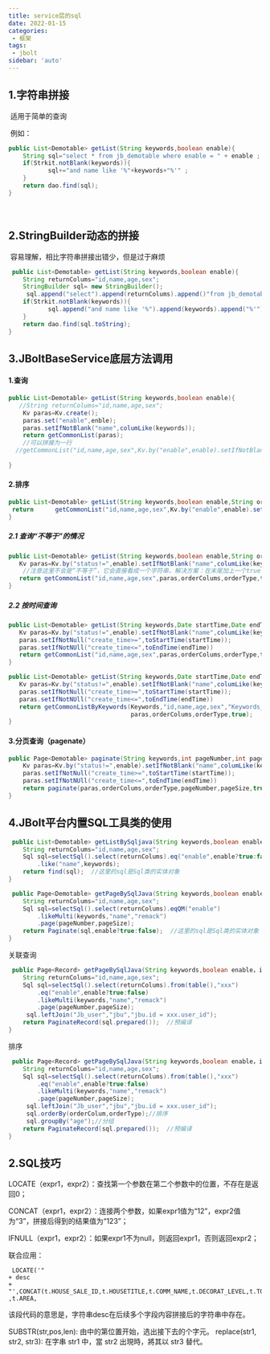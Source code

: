 ```yaml
---
title: service层的sql
date: 2022-01-15
categories:
 - 框架
tags:
 - jbolt
sidebar: 'auto'
---
```

##      1.字符串拼接

​               适用于简单的查询	

​               例如：

```java
public List<Demotable> getList(String keywords,boolean enable){
    String sql="select * from jb_demotable where enable = " + enable ;
    if(Strkit.notBlank(keywords)){
           sql+="and name like '%"+keywords+"%'" ;
    }
    return dao.find(sql);
}
```

​        

##       2.StringBuilder动态的拼接

​          容易理解，相比字符串拼接出错少，但是过于麻烦

```java
 public List<Demotable> getList(String keywords,boolean enable){
    String returnColums="id,name,age,sex";
    StringBuilder sql= new StringBuilder();
     sql.append("select").append(returnColums).append()"from jb_demotable where enable = ").append(enable);
    if(Strkit.notBlank(keywords)){
           sql.append("and name like '%").append(keywords).append("%'") ;
    }
    return dao.find(sql.toString);
}
```

  

##      3.JBoltBaseService底层方法调用

#### 1.查询

```java
public List<Demotable> getList(String keywords,boolean enable){
   //String returnColums="id,name,age,sex";
    Kv paras=Kv.create();
    paras.set("enable",enble);
    paras.setIfNotBlank("name",columLike(keywords));
    return getCommonList(paras);
    //可以拼接为一行
  //getCommonList("id,name,age,sex",Kv.by("enable",enable).setIfNotBlank("name",columLike(keywords)));
    
}
```



#### 2.排序

```java
public List<Demotable> getList(String keywords,boolean enable,String orderColums,String orderType){ 
 return      getCommonList("id,name,age,sex",Kv.by("enable",enable).setIfNotBlank("name",columLike(keywords)),orderColums,orderType);   
}
```

##### 2.1  查询“不等于”的情况

```java
public List<Demotable> getList(String keywords,boolean enable,String orderColums,String orderType){ 
   Kv paras=Kv.by("status!=",enable).setIfNotBlank("name",columLike(keywords))
    //注意这里不会是“不等于”，它会直接看成一个字符串，解决方案：在末尾加上一个true 的参数
   return getCommonList("id,name,age,sex",paras,orderColums,orderType,true);   
}
```

##### 2.2 按时间查询

```java
public List<Demotable> getList(String keywords,Date startTime,Date endTime,boolean enable,String orderColums,String orderType){ 
   Kv paras=Kv.by("status!=",enable).setIfNotBlank("name",columLike(keywords))
   paras.setIfNotNull("create_time>=",toStartTime(startTime));
   paras.setIfNotNUll("create_time<=",toEndTime(endTime))
   return getCommonList("id,name,age,sex",paras,orderColums,orderType,true);   
}
```

```java
public List<Demotable> getList(String keywords,Date startTime,Date endTime,boolean enable,String orderColums,String orderType){ 
   Kv paras=Kv.by("status!=",enable).setIfNotBlank("name",columLike(keywords))
   paras.setIfNotNull("create_time>=",toStartTime(startTime));
   paras.setIfNotNUll("create_time<=",toEndTime(endTime))
   return getCommonListByKeywords(Keywords,"id,name,age,sex","Keywords_colums"
                                  paras,orderColums,orderType,true);   
}
```



#### 3.分页查询（pagenate）

```java
public Page<Demotable> paginate(String keywords,int pageNumber,int pageSize,Date startTime,Date endTime,boolean enable,String orderColums,String orderType){  
    Kv paras=Kv.by("status!=",enable).setIfNotBlank("name",columLike(keywords))
    paras.setIfNotNull("create_time>=",toStartTime(startTime));
    paras.setIfNotNUll("create_time<=",toEndTime(endTime))
    return paginate(paras,orderColums,orderType,pageNumber,pageSize,true);   
}
```

 

## 4.JBolt平台内置SQL工具类的使用

```java
 public List<Demotable> getListBySqljava(String keywords,boolean enable){
    String returnColums="id,name,age,sex";
    Sql sql=selectSql().select(returnColums).eq("enable",enable?true:false)
        .like("name",keywords); 	 
    return find(sql);  //这里的sql是Sql类的实体对象
}
```



```java
 public Page<Demotable> getPageBySqlJava(String keywords,boolean enable，int pageNumber,int pageSize){
    String returnColums="id,name,age,sex";
    Sql sql=selectSql().select(returnColums).eqQM("enable")
        .likeMulti(keywords,"name","remack")
        .page(pageNumber,pageSize);
    return Paginate(sql,enable?true:false);  //这里的sql是Sql类的实体对象
}
```



关联查询

```java
 public Page<Record> getPageBySqlJava(String keywords,boolean enable，int pageNumber,int pageSize){
    String returnColums="id,name,age,sex";
    Sql sql=selectSql().select(returnColums).from(table(),"xxx")
        .eq("enable",enable?true:false)
        .likeMulti(keywords,"name","remack")
        .page(pageNumber,pageSize);
     sql.leftJoin("Jb_user","jbu","jbu.id = xxx.user_id");
    return PaginateRecord(sql.prepared());  //预编译
}
```

排序

```java
 public Page<Record> getPageBySqlJava(String keywords,boolean enable，int pageNumber,int pageSize,String orderColums,String orderType){
    String returnColums="id,name,age,sex";
    Sql sql=selectSql().select(returnColums).from(table(),"xxx")
        .eq("enable",enable?true:false)
        .likeMulti(keywords,"name","remack")
        .page(pageNumber,pageSize);
     sql.leftJoin("Jb_user","jbu","jbu.id = xxx.user_id");
     sql.orderBy(orderColum,orderType);//排序
     sql.groupBy("age");//分组
    return PaginateRecord(sql.prepared());  //预编译
}
```

## 2.SQL技巧

LOCATE（expr1，expr2）：查找第一个参数在第二个参数中的位置，不存在是返回0；

CONCAT（expr1，expr2）：连接两个参数，如果expr1值为“12”，expr2值为“3”，拼接后得到的结果值为“123”；

IFNULL（expr1，expr2）：如果expr1不为null，则返回expr1，否则返回expr2；


联合应用：

```mysql
 LOCATE('"
+ desc
+ "',CONCAT(t.HOUSE_SALE_ID,t.HOUSETITLE,t.COMM_NAME,t.DECORAT_LEVEL,t.TOTAL_AMOUNT ,t.AREA,
```

该段代码的意思是，字符串desc在后续多个字段内容拼接后的字符串中存在。

SUBSTR(str,pos,len): 由<str>中的第<pos>位置开始，选出接下去的<len>个字元。
replace(str1, str2, str3): 在字串 str1 中，當 str2 出現時，將其以 str3 替代。